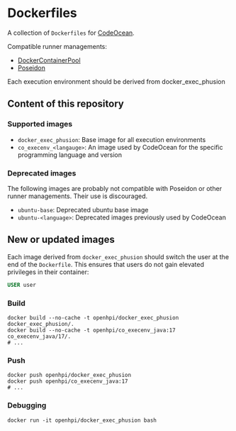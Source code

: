 # Dockerfiles

A collection of `Dockerfiles` for [CodeOcean](https://github.com/openHPI/codeocean).

Compatible runner managements:
- [DockerContainerPool](https://github.com/openHPI/dockercontainerpool)
- [Poseidon](https://github.com/openHPI/poseidon)

Each execution environment should be derived from docker_exec_phusion

## Content of this repository

### Supported images

- `docker_exec_phusion`: Base image for all execution environments
- `co_execenv_<langauge>`: An image used by CodeOcean for the specific programming language and version

### Deprecated images

The following images are probably not compatible with Poseidon or other runner managements. Their use is discouraged.

- `ubuntu-base`: Deprecated ubuntu base image
- `ubuntu-<language>`: Deprecated images previously used by CodeOcean

## New or updated images

Each image derived from `docker_exec_phusion` should switch the user at the end of the `Dockerfile`. This ensures that users do not gain elevated privileges in their container: 

```dockerfile
USER user
```

### Build

```shell
docker build --no-cache -t openhpi/docker_exec_phusion docker_exec_phusion/.
docker build --no-cache -t openhpi/co_execenv_java:17 co_execenv_java/17/.
# ...
```

### Push

```shell
docker push openhpi/docker_exec_phusion
docker push openhpi/co_execenv_java:17
# ...
```

### Debugging

````shell
docker run -it openhpi/docker_exec_phusion bash
````
